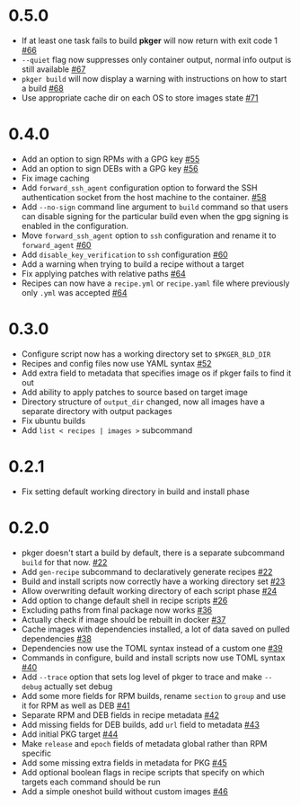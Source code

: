 # 0.5.0
- If at least one task fails to build **pkger** will now return with exit code 1 [#66](https://github.com/wojciechkepka/pkger/pull/66)
- `--quiet` flag now suppresses only container output, normal info output is still available [#67](https://github.com/wojciechkepka/pkger/pull/67)
- `pkger build` will now display a warning with instructions on how to start a build [#68](https://github.com/wojciechkepka/pkger/pull/68)
- Use appropriate cache dir on each OS to store images state [#71](https://github.com/wojciechkepka/pkger/pull/71)

# 0.4.0
- Add an option to sign RPMs with a GPG key [#55](https://github.com/wojciechkepka/pkger/pull/55)
- Add an option to sign DEBs with a GPG key [#56](https://github.com/wojciechkepka/pkger/pull/56)
- Fix image caching
- Add `forward_ssh_agent` configuration option to forward the SSH authentication socket from the host machine to 
  the container. [#58](https://github.com/wojciechkepka/pkger/pull/58)
- Add `--no-sign` command line argument to `build` command so that users can disable signing for the particular build
  even when the gpg signing is enabled in the configuration.
- Move `forward_ssh_agent` option to `ssh` configuration and rename it to `forward_agent` [#60](https://github.com/wojciechkepka/pkger/pull/60)
- Add `disable_key_verification` to `ssh` configuration [#60](https://github.com/wojciechkepka/pkger/pull/60)
- Add a warning when trying to build a recipe without a target
- Fix applying patches with relative paths [#64](https://github.com/wojciechkepka/pkger/pull/64)
- Recipes can now have a `recipe.yml` or `recipe.yaml` file where previously only `.yml` was accepted
  [#64](https://github.com/wojciechkepka/pkger/pull/64)

# 0.3.0
- Configure script now has a working directory set to `$PKGER_BLD_DIR`
- Recipes and config files now use YAML syntax [#52](https://github.com/wojciechkepka/pkger/pull/52)
- Add extra field to metadata that specifies image os if pkger fails to find it out
- Add ability to apply patches to source based on target image
- Directory structure of `output_dir` changed, now all images have a separate directory with output packages
- Fix ubuntu builds
- Add `list < recipes | images >` subcommand

# 0.2.1
- Fix setting default working directory in build and install phase

# 0.2.0

- pkger doesn't start a build by default, there is a separate subcommand `build` for that now. [#22](https://github.com/wojciechkepka/pkger/pull/22)
- Add `gen-recipe` subcommand to declaratively generate recipes [#22](https://github.com/wojciechkepka/pkger/pull/22)
- Build and install scripts now correctly have a working directory set [#23](https://github.com/wojciechkepka/pkger/pull/23)
- Allow overwriting default working directory of each script phase [#24](https://github.com/wojciechkepka/pkger/pull/24)
- Add option to change default shell in recipe scripts [#26](https://github.com/wojciechkepka/pkger/pull/26)
- Excluding paths from final package now works [#36](https://github.com/wojciechkepka/pkger/pull/36)
- Actually check if image should be rebuilt in docker [#37](https://github.com/wojciechkepka/pkger/pull/37)
- Cache images with dependencies installed, a lot of data saved on pulled dependencies [#38](https://github.com/wojciechkepka/pkger/pull/38)
- Dependencies now use the TOML syntax instead of a custom one [#39](https://github.com/wojciechkepka/pkger/pull/39)
- Commands in configure, build and install scripts now use TOML syntax [#40](https://github.com/wojciechkepka/pkger/pull/40)
- Add `--trace` option that sets log level of pkger to trace and make `--debug` actually set debug
- Add some more fields for RPM builds, rename `section` to `group` and use it for RPM as well as DEB [#41](https://github.com/wojciechkepka/pkger/pull/41)
- Separate RPM and DEB fields in recipe metadata [#42](https://github.com/wojciechkepka/pkger/pull/42)
- Add missing fields for DEB builds, add `url` field to metadata [#43](https://github.com/wojciechkepka/pkger/pull/43)
- Add initial PKG target [#44](https://github.com/wojciechkepka/pkger/pull/44)
- Make `release` and `epoch` fields of metadata global rather than RPM specific
- Add some missing extra fields in metadata for PKG [#45](https://github.com/wojciechkepka/pkger/pull/45)
- Add optional boolean flags in recipe scripts that specify on which targets each command should be run
- Add a simple oneshot build without custom images [#46](https://github.com/wojciechkepka/pkger/pull/46)
